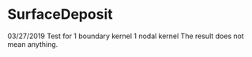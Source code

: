 SurfaceDeposit
=====

03/27/2019
Test for
1 boundary kernel
1 nodal kernel
The result does not mean anything.

